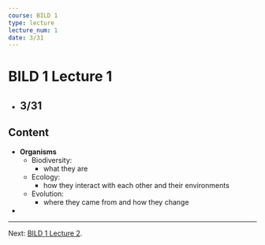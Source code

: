 ```yaml
---
course: BILD 1
type: lecture
lecture_num: 1
date: 3/31
---
```


# BILD 1 Lecture 1
- ## 3/31

## Content
- **Organisms**
	- Biodiversity: 
		- what they are
	- Ecology: 
		- how they interact with each other and their environments
	- Evolution: 
		- where they came from and how they change
- 

---

Next: [BILD 1 Lecture 2](BILD_1_LE_2.md).